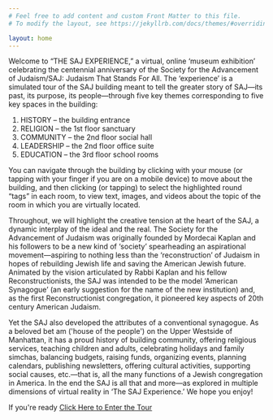 ```yaml
---
# Feel free to add content and custom Front Matter to this file.
# To modify the layout, see https://jekyllrb.com/docs/themes/#overriding-theme-defaults

layout: home
---
```

Welcome to “THE SAJ EXPERIENCE,” a virtual, online ‘museum exhibition’ celebrating the centennial anniversary of the Society for the Advancement of Judaism/SAJ: Judaism That Stands For All.  The ‘experience’ is a simulated tour of the SAJ building meant to tell the greater story of SAJ—its past, its purpose, its people—through five key themes corresponding to five key spaces in the building:

1. HISTORY – the building entrance
2. RELIGION – the 1st floor sanctuary
3. COMMUNITY – the 2nd floor social hall
4. LEADERSHIP – the 2nd floor office suite
5. EDUCATION – the 3rd floor school rooms

You can navigate through the building by clicking with your mouse (or tapping with your finger if you are on a mobile device) to move about the building, and then clicking (or tapping) to select the highlighted round “tags” in each room, to view text, images, and videos about the topic of the room in which you are virtually located.

Throughout, we will highlight the creative tension at the heart of the SAJ, a dynamic interplay of the ideal and the real.  The Society for the Advancement of Judaism was originally founded by Mordecai Kaplan and his followers to be a new kind of ‘society’ spearheading an aspirational movement—aspiring to nothing less than the ‘reconstruction’ of Judaism in hopes of rebuilding Jewish life and saving the American Jewish future.  Animated by the vision articulated by Rabbi Kaplan and his fellow Reconstructionists, the SAJ was intended to be the model ‘American Synagogue’ (an early suggestion for the name of the new institution) and, as the first Reconstructionist congregation, it pioneered key aspects of 20th century American Judaism.  

Yet the SAJ also developed the attributes of a conventional synagogue. As a beloved bet am ('house of the people') on the Upper Westside of Manhattan, it has a proud history of building community, offering religious services, teaching children and adults, celebrating holidays and family simchas, balancing budgets, raising funds, organizing events, planning calendars, publishing newsletters, offering cultural activities, supporting social causes, etc.—that is, all the many functions of a Jewish congregation in America.  In the end the SAJ is all that and more—as explored in multiple dimensions of virtual reality in ‘The SAJ Experience.’  We hope you enjoy!

If you're ready [Click Here to Enter the Tour](/app-files/index.html)
